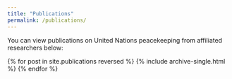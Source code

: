 ```yaml
---
title: "Publications"
permalink: /publications/
---
```


You can view publications on United Nations peacekeeping from affiliated
researchers below:

{% for post in site.publications reversed %}
  {% include archive-single.html %}
{% endfor %}
